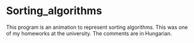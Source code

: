 # Sorting_algorithms
This program is an animation to represent sorting algorithms. This was one of my homeworks at the university. The comments are in Hungarian.
